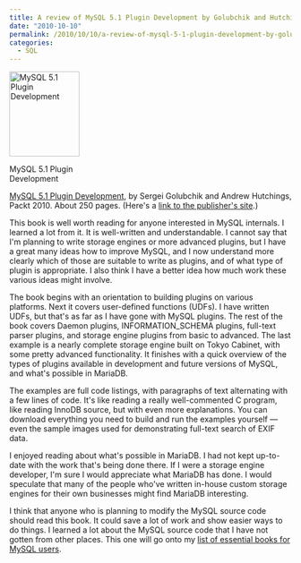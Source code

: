 ```yaml
---
title: A review of MySQL 5.1 Plugin Development by Golubchik and Hutchings
date: "2010-10-10"
permalink: /2010/10/10/a-review-of-mysql-5-1-plugin-development-by-golubchik-and-hutchings/
categories:
  - SQL
---
```

<p style="float:left">
  <div id="attachment_2059" class="wp-caption alignleft" style="width: 135px">
    <a href="http://www.amazon.com/dp/1849510601/?tag=xaprb-20"><img src="http://www.xaprb.com/blog/wp-content/uploads/2010/10/mysql-plugin-development.jpg" alt="MySQL 5.1 Plugin Development" title="MySQL 5.1 Plugin Development" width="125" height="152" class="size-full wp-image-2059" /></a><p class="wp-caption-text">
      MySQL 5.1 Plugin Development
    </p>
  </div>
</p>

[MySQL 5.1 Plugin Development][1], by Sergei Golubchik and Andrew Hutchings, Packt 2010. About 250 pages. (Here's a [link to the publisher's site][2].)

This book is well worth reading for anyone interested in MySQL internals. I learned a lot from it. It is well-written and understandable. I cannot say that I'm planning to write storage engines or more advanced plugins, but I have a great many ideas how to improve MySQL, and I now understand more clearly which of those are suitable to write as plugins, and of what type of plugin is appropriate. I also think I have a better idea how much work these various ideas might involve.

The book begins with an orientation to building plugins on various platforms. Next it covers user-defined functions (UDFs). I have written UDFs, but that's as far as I have gone with MySQL plugins. The rest of the book covers Daemon plugins, INFORMATION_SCHEMA plugins, full-text parser plugins, and storage engine plugins from basic to advanced. The last example is a nearly complete storage engine built on Tokyo Cabinet, with some pretty advanced functionality. It finishes with a quick overview of the types of plugins available in development and future versions of MySQL, and what's possible in MariaDB.

The examples are full code listings, with paragraphs of text alternating with a few lines of code. It's like reading a really well-commented C program, like reading InnoDB source, but with even more explanations. You can download everything you need to build and run the examples yourself &#8212; even the sample images used for demonstrating full-text search of EXIF data.

I enjoyed reading about what's possible in MariaDB. I had not kept up-to-date with the work that's being done there. If I were a storage engine developer, I'm sure I would appreciate what MariaDB has done. I would speculate that many of the people who've written in-house custom storage engines for their own businesses might find MariaDB interesting.

I think that anyone who is planning to modify the MySQL source code should read this book. It could save a lot of work and show easier ways to do things. I learned a lot about the MySQL source code that I have not gotten from other places. This one will go onto my [list of essential books for MySQL users][3].

 [1]: http://www.amazon.com/dp/1849510601/?tag=xaprb-20
 [2]: https://www.packtpub.com/mysql-5-1-plugins-development/book
 [3]: http://www.xaprb.com/blog/essential-books/
